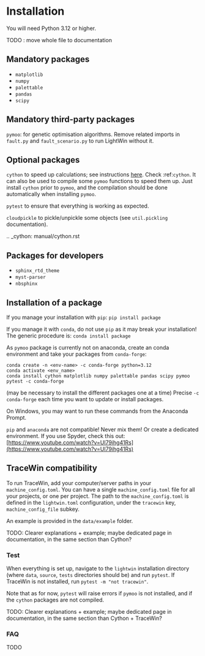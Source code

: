 # Installation
You will need Python 3.12 or higher.

TODO : move whole file to documentation

## Mandatory packages
- `matplotlib`
- `numpy`
- `palettable`
- `pandas`
- `scipy`

## Mandatory third-party packages
`pymoo`:
for genetic optimisation algorithms.
Remove related imports in `fault.py` and `fault_scenario.py` to run LightWin without it.

## Optional packages
`cython` to speed up calculations; see instructions [here](https://adrienplacais.github.io/LightWin/html/manual/cython.html).
Check :ref:`cython`.
It can also be used to compile some `pymoo` functions to speed them up.
Just install `cython` prior to `pymoo`, and the compilation should be done automatically when installing `pymoo`.

`pytest` to ensure that everything is working as expected.

`cloudpickle` to pickle/unpickle some objects (see `util.pickling` documentation).

.. _cython: manual/cython.rst

## Packages for developers
- `sphinx_rtd_theme`
- `myst-parser`
- `nbsphinx`

## Installation of a package
If you manage your installation with `pip`:
`pip install package`

If you manage it with `conda`, do not use `pip` as it may break your installation!
The generic procedure is:
`conda install package`

As `pymoo` package is currently not on anaconda, create an conda environment and take your packages from `conda-forge`:
```
conda create -n <env-name> -c conda-forge python=3.12
conda activate <env_name>
conda install cython matplotlib numpy palettable pandas scipy pymoo pytest -c conda-forge
```
(may be necessary to install the different packages one at a time)
Precise `-c conda-forge` each time you want to update or install packages.

On Windows, you may want to run these commands from the Anaconda Prompt.

`pip` and `anaconda` are not compatible!
Never mix them!
Or create a dedicated environment.
If you use Spyder, check this out:
[https://www.youtube.com/watch?v=Ul79ihg41Rs](https://www.youtube.com/watch?v=Ul79ihg41Rs)

## TraceWin compatibility
To run TraceWin, add your computer/server paths in your `machine_config.toml`.
You can have a single `machine_config.toml` file for all your projects, or one per project.
The path to the `machine_config.toml` is defined in the `lightwin.toml` configuration, under the `tracewin` key, `machine_config_file` subkey.

An example is provided in the `data/example` folder.

TODO: Clearer explanations + example; maybe dedicated page in documentation, in the same section than Cython?


### Test
When everything is set up, navigate to the `lightwin` installation directory (where `data`, `source`, `tests` directories should be) and run `pytest`.
If TraceWin is not installed, run `pytest -m "not tracewin"`.

Note that as for now, `pytest` will raise errors if `pymoo` is not installed, and if the `cython` packages are not compiled.

TODO: Clearer explanations + example; maybe dedicated page in documentation, in the same section than Cython + TraceWin?


### FAQ
TODO
